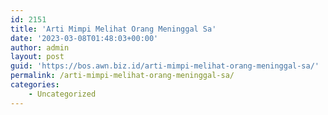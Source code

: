 ```yaml
---
id: 2151
title: 'Arti Mimpi Melihat Orang Meninggal Sa'
date: '2023-03-08T01:48:03+00:00'
author: admin
layout: post
guid: 'https://bos.awn.biz.id/arti-mimpi-melihat-orang-meninggal-sa/'
permalink: /arti-mimpi-melihat-orang-meninggal-sa/
categories:
    - Uncategorized
---
```


